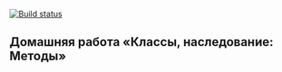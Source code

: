 [![Build status](https://ci.appveyor.com/api/projects/status/nj4143eewwwkw36s?svg=true)](https://ci.appveyor.com/project/a-naraikin/ajs-homework-oop-methods)  
## Домашняя работа «Классы, наследование: Методы»

